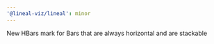 ```yaml
---
'@lineal-viz/lineal': minor
---
```


New HBars mark for Bars that are always horizontal and are stackable
